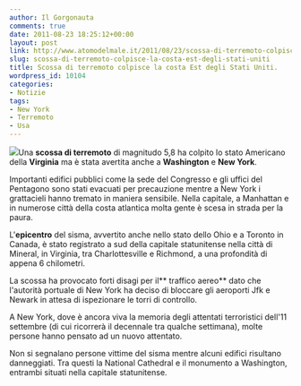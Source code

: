 ```yaml
---
author: Il Gorgonauta
comments: true
date: 2011-08-23 18:25:12+00:00
layout: post
link: http://www.atomodelmale.it/2011/08/23/scossa-di-terremoto-colpisce-la-costa-est-degli-stati-uniti/
slug: scossa-di-terremoto-colpisce-la-costa-est-degli-stati-uniti
title: Scossa di terremoto colpisce la costa Est degli Stati Uniti.
wordpress_id: 10104
categories:
- Notizie
tags:
- New York
- Terremoto
- Usa
---
```


[![](http://www.atomodelmale.it/wp-content/uploads/2008/10/new-york-city.jpg)](http://www.atomodelmale.it/wp-content/uploads/2008/10/new-york-city.jpg)Una **scossa di terremoto** di magnitudo 5,8 ha colpito lo stato Americano della **Virginia** ma è stata avertita anche a **Washington** e **New York**.

Importanti edifici pubblici come la sede del Congresso e gli uffici del Pentagono sono stati evacuati per precauzione mentre a New York i grattacieli hanno tremato in maniera sensibile. Nella capitale, a Manhattan e in numerose città della costa atlantica molta gente è scesa in strada per la paura.

L'**epicentro** del sisma, avvertito anche nello stato dello Ohio e a Toronto in Canada, è stato registrato a sud della capitale statunitense nella città di Mineral, in Virginia, tra Charlottesville e Richmond, a una profondità di appena 6 chilometri.

La scossa ha provocato forti disagi per il** traffico aereo** dato che l'autorità portuale di New York ha deciso di bloccare gli aeroporti Jfk e Newark in attesa di ispezionare le torri di controllo. 

A New York, dove è ancora viva la memoria degli attentati terroristici dell'11 settembre (di cui ricorrerà il decennale tra qualche settimana), molte persone hanno pensato ad un nuovo attentato.

Non si segnalano persone vittime del sisma mentre alcuni edifici risultano danneggiati. Tra questi la National Cathedral e il monumento a Washington, entrambi situati nella capitale statunitense.
